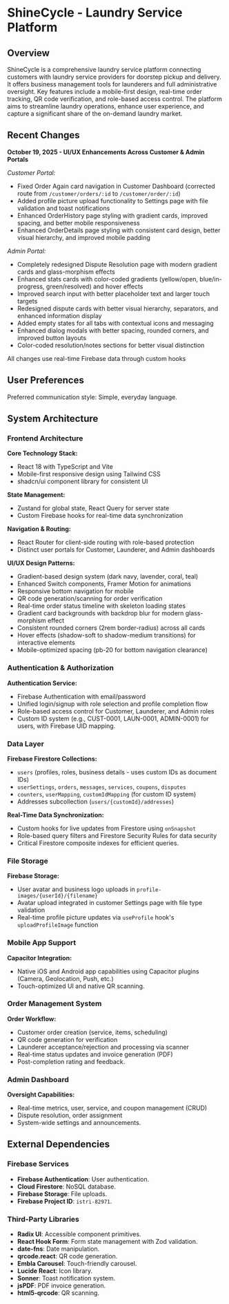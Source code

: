 # ShineCycle - Laundry Service Platform

## Overview

ShineCycle is a comprehensive laundry service platform connecting customers with laundry service providers for doorstep pickup and delivery. It offers business management tools for launderers and full administrative oversight. Key features include a mobile-first design, real-time order tracking, QR code verification, and role-based access control. The platform aims to streamline laundry operations, enhance user experience, and capture a significant share of the on-demand laundry market.

## Recent Changes

**October 19, 2025 - UI/UX Enhancements Across Customer & Admin Portals**

*Customer Portal:*
- Fixed Order Again card navigation in Customer Dashboard (corrected route from `/customer/orders/:id` to `/customer/order/:id`)
- Added profile picture upload functionality to Settings page with file validation and toast notifications
- Enhanced OrderHistory page styling with gradient cards, improved spacing, and better mobile responsiveness
- Enhanced OrderDetails page styling with consistent card design, better visual hierarchy, and improved mobile padding

*Admin Portal:*
- Completely redesigned Dispute Resolution page with modern gradient cards and glass-morphism effects
- Enhanced stats cards with color-coded gradients (yellow/open, blue/in-progress, green/resolved) and hover effects
- Improved search input with better placeholder text and larger touch targets
- Redesigned dispute cards with better visual hierarchy, separators, and enhanced information display
- Added empty states for all tabs with contextual icons and messaging
- Enhanced dialog modals with better spacing, rounded corners, and improved button layouts
- Color-coded resolution/notes sections for better visual distinction

All changes use real-time Firebase data through custom hooks

## User Preferences

Preferred communication style: Simple, everyday language.

## System Architecture

### Frontend Architecture

**Core Technology Stack:**
- React 18 with TypeScript and Vite
- Mobile-first responsive design using Tailwind CSS
- shadcn/ui component library for consistent UI

**State Management:**
- Zustand for global state, React Query for server state
- Custom Firebase hooks for real-time data synchronization

**Navigation & Routing:**
- React Router for client-side routing with role-based protection
- Distinct user portals for Customer, Launderer, and Admin dashboards

**UI/UX Design Patterns:**
- Gradient-based design system (dark navy, lavender, coral, teal)
- Enhanced Switch components, Framer Motion for animations
- Responsive bottom navigation for mobile
- QR code generation/scanning for order verification
- Real-time order status timeline with skeleton loading states
- Gradient card backgrounds with backdrop blur for modern glass-morphism effect
- Consistent rounded corners (2rem border-radius) across all cards
- Hover effects (shadow-soft to shadow-medium transitions) for interactive elements
- Mobile-optimized spacing (pb-20 for bottom navigation clearance)

### Authentication & Authorization

**Authentication Service:**
- Firebase Authentication with email/password
- Unified login/signup with role selection and profile completion flow
- Role-based access control for Customer, Launderer, and Admin roles
- Custom ID system (e.g., CUST-0001, LAUN-0001, ADMIN-0001) for users, with Firebase UID mapping.

### Data Layer

**Firebase Firestore Collections:**
- `users` (profiles, roles, business details - uses custom IDs as document IDs)
- `userSettings`, `orders`, `messages`, `services`, `coupons`, `disputes`
- `counters`, `userMapping`, `customIdMapping` (for custom ID system)
- Addresses subcollection (`users/{customId}/addresses`)

**Real-Time Data Synchronization:**
- Custom hooks for live updates from Firestore using `onSnapshot`
- Role-based query filters and Firestore Security Rules for data security
- Critical Firestore composite indexes for efficient queries.

### File Storage

**Firebase Storage:**
- User avatar and business logo uploads in `profile-images/{userId}/{filename}`
- Avatar upload integrated in customer Settings page with file type validation
- Real-time profile picture updates via `useProfile` hook's `uploadProfileImage` function

### Mobile App Support

**Capacitor Integration:**
- Native iOS and Android app capabilities using Capacitor plugins (Camera, Geolocation, Push, etc.)
- Touch-optimized UI and native QR scanning.

### Order Management System

**Order Workflow:**
- Customer order creation (service, items, scheduling)
- QR code generation for verification
- Launderer acceptance/rejection and processing via scanner
- Real-time status updates and invoice generation (PDF)
- Post-completion rating and feedback.

### Admin Dashboard

**Oversight Capabilities:**
- Real-time metrics, user, service, and coupon management (CRUD)
- Dispute resolution, order assignment
- System-wide settings and announcements.

## External Dependencies

### Firebase Services
- **Firebase Authentication**: User authentication.
- **Cloud Firestore**: NoSQL database.
- **Firebase Storage**: File uploads.
- **Firebase Project ID**: `istri-82971`.

### Third-Party Libraries
- **Radix UI**: Accessible component primitives.
- **React Hook Form**: Form state management with Zod validation.
- **date-fns**: Date manipulation.
- **qrcode.react**: QR code generation.
- **Embla Carousel**: Touch-friendly carousel.
- **Lucide React**: Icon library.
- **Sonner**: Toast notification system.
- **jsPDF**: PDF invoice generation.
- **html5-qrcode**: QR scanning.